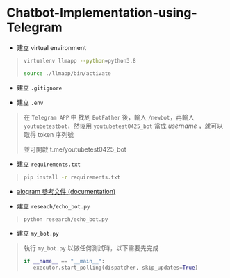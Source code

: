 # Chatbot-Implementation-using-Telegram

* 建立 virtual environment
> ```bash
> virtualenv llmapp --python=python3.8
>
> source ./llmapp/bin/activate
> ```

* 建立 `.gitignore`

* 建立 `.env`
> 在 `Telegram APP` 中 找到 `BotFather` 後，輸入 `/newbot`，再輸入 `youtubetestbot`，然後用 `youtubetest0425_bot` 當成 *username* ，就可以取得 token 序列號
> 
> 並可開啟 t.me/youtubetest0425_bot

* 建立 `requirements.txt`
> ```bash
> pip install -r requirements.txt
> ```

* [aiogram 參考文件 (documentation)](https://docs.aiogram.dev/en/latest/)

* 建立 `reseach/echo_bot.py`
> ```bash
> python research/echo_bot.py

* 建立 `my_bot.py`
> 執行 `my_bot.py` 以做任何測試時，以下需要先完成
> ```python
> if __name__ == "__main__":
>    executor.start_polling(dispatcher, skip_updates=True)
> ```